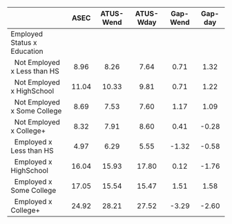 
|                      |         ASEC |    ATUS-Wend |    ATUS-Wday |     Gap-Wend |      Gap-day |
| -------------------- | :----------: | :----------: | :----------: | :----------: | :----------: |
| Employed Status x Education |              |              |              |              |              |
| &nbsp;&nbsp;Not Employed x Less than HS |         8.96 |         8.26 |         7.64 |         0.71 |         1.32 |
| &nbsp;&nbsp;Not Employed x HighSchool |        11.04 |        10.33 |         9.81 |         0.71 |         1.22 |
| &nbsp;&nbsp;Not Employed x Some College |         8.69 |         7.53 |         7.60 |         1.17 |         1.09 |
| &nbsp;&nbsp;Not Employed x College+ |         8.32 |         7.91 |         8.60 |         0.41 |        -0.28 |
| &nbsp;&nbsp;Employed x Less than HS |         4.97 |         6.29 |         5.55 |        -1.32 |        -0.58 |
| &nbsp;&nbsp;Employed x HighSchool |        16.04 |        15.93 |        17.80 |         0.12 |        -1.76 |
| &nbsp;&nbsp;Employed x Some College |        17.05 |        15.54 |        15.47 |         1.51 |         1.58 |
| &nbsp;&nbsp;Employed x College+ |        24.92 |        28.21 |        27.52 |        -3.29 |        -2.60 |

